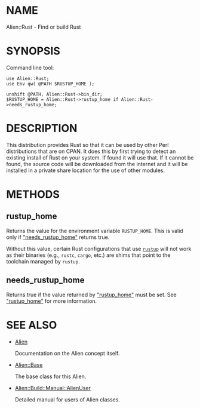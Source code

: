 # NAME

Alien::Rust - Find or build Rust

# SYNOPSIS

Command line tool:

    use Alien::Rust;
    use Env qw( @PATH $RUSTUP_HOME );

    unshift @PATH, Alien::Rust->bin_dir;
    $RUSTUP_HOME = Alien::Rust->rustup_home if Alien::Rust->needs_rustup_home;

# DESCRIPTION

This distribution provides Rust so that it can be used by other
Perl distributions that are on CPAN.  It does this by first trying to
detect an existing install of Rust on your system.  If found it
will use that.  If it cannot be found, the source code will be downloaded
from the internet and it will be installed in a private share location
for the use of other modules.

# METHODS

## rustup\_home

Returns the value for the environment variable `RUSTUP_HOME`. This is valid only
if ["needs\_rustup\_home"](#needs_rustup_home) returns true.

Without this value, certain Rust configurations that use
[`rustup`](https://rust-lang.github.io/rustup/) will not work as their
binaries (e.g., `rustc`, `cargo`, etc.) are shims that point to the toolchain
managed by `rustup`.

## needs\_rustup\_home

Returns true if the value returned by ["rustup\_home"](#rustup_home) must be set. See
["rustup\_home"](#rustup_home) for more information.

# SEE ALSO

- [Alien](https://metacpan.org/pod/Alien)

    Documentation on the Alien concept itself.

- [Alien::Base](https://metacpan.org/pod/Alien%3A%3ABase)

    The base class for this Alien.

- [Alien::Build::Manual::AlienUser](https://metacpan.org/pod/Alien%3A%3ABuild%3A%3AManual%3A%3AAlienUser)

    Detailed manual for users of Alien classes.
